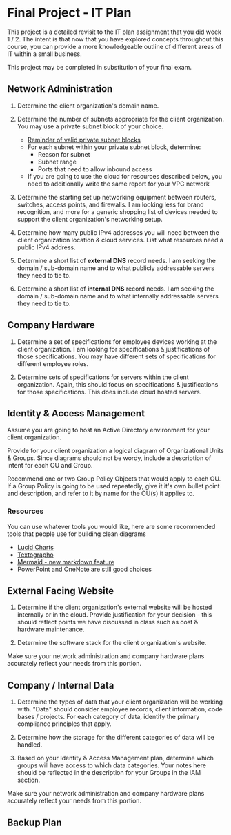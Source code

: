 # Final Project - IT Plan

This project is a detailed revisit to the IT plan assignment that you did week 1 / 2.  The intent is that now that you have explored concepts throughout this course, you can provide a more knowledgeable outline of different areas of IT within a small business.

This project may be completed in substitution of your final exam.

## Network Administration

1. Determine the client organization's domain name.

2. Determine the number of subnets appropriate for the client organization.   You may use a private subnet block of your choice.
    - [Reminder of valid private subnet blocks](https://en.wikipedia.org/wiki/Private_network)
    - For each subnet within your private subnet block, determine:
        - Reason for subnet
        - Subnet range
        - Ports that need to allow inbound access
    - If you are going to use the cloud for resources described below, you need to additionally write the same report for your VPC network

3. Determine the starting set up networking equipment between routers, switches, access points, and firewalls.  I am looking less for brand recognition, and more for a generic shopping list of devices needed to support the client organization's networking setup.

4. Determine how many public IPv4 addresses you will need between the client organization location & cloud services.  List what resources need a public IPv4 address.

5. Determine a short list of **external DNS** record needs.  I am seeking the domain / sub-domain name and to what publicly addressable servers they need to tie to.

6. Determine a short list of **internal DNS** record needs.  I am seeking the domain / sub-domain name and to what internally addressable servers they need to tie to.

## Company Hardware

1. Determine a set of specifications for employee devices working at the client organization.  I am looking for specifications & justifications of those specifications.  You may have different sets of specifications for different employee roles.

2. Determine sets of specifications for servers within the client organization.  Again, this should focus on specifications & justifications for those specifications.  This does include cloud hosted servers.

## Identity & Access Management

Assume you are going to host an Active Directory environment for your client organization.

Provide for your client organization a logical diagram of Organizational Units & Groups.  Since diagrams should not be wordy, include a description of intent for each OU and Group.  

Recommend one or two Group Policy Objects that would apply to each OU.  If a Group Policy is going to be used repeatedly, give it it's own bullet point and description, and refer to it by name for the OU(s) it applies to.

### Resources

You can use whatever tools you would like, here are some recommended tools that people use for building clean diagrams

- [Lucid Charts](https://www.lucidchart.com/pages/)
- [Textographo](https://textografo.com/)
- [Mermaid - new markdown feature](https://github.blog/2022-02-14-include-diagrams-markdown-files-mermaid/)
- PowerPoint and OneNote are still good choices

## External Facing Website

1. Determine if the client organization's external website will be hosted internally or in the cloud.  Provide justification for your decision - this should reflect points we have discussed in class such as cost & hardware maintenance.

2. Determine the software stack for the client organization's website.

Make sure your network administration and company hardware plans accurately reflect your needs from this portion.

## Company / Internal Data

1. Determine the types of data that your client organization will be working with.  "Data" should consider employee records, client information, code bases / projects.  For each category of data, identify the primary compliance principles that apply.

2. Determine how the storage for the different categories of data will be handled.

3. Based on your Identity & Access Management plan, determine which groups will have access to which data categories.  Your notes here should be reflected in the description for your Groups in the IAM section.

Make sure your network administration and company hardware plans accurately reflect your needs from this portion.

## Backup Plan

